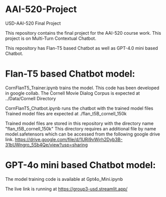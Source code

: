# AAI-520-Project
USD-AAI-520 Final Project

This repository contains the final project for the AAI-520 course work. 
This project is on Multi-Turn Contextual Chatbot. 

This repository has Flan-T5 based Chatbot as well as GPT-4.0 mini based Chatbot. 

Flan-T5 based Chatbot model:
============================
CornFlanT5_Trainer.ipynb trains the model. This code has been developed in google collab. 
The Cornell Movie Dialog Corpus is expected at ../Data/Cornell Directory

CornFlanT5_Chatbot.ipynb runs the chatbot with the trained model files
Trained model files are expected at ./flan_t5B_cornell_150k

Trained model files are stored in this repository with the directory name "flan_t5B_cornell_150k"
This directory requires an additional file by name model.safetensors which can be accessed from the following google drive link. 
https://drive.google.com/file/d/1URi9vWjrh2Dyb3B-31bUWngro_5Sb4Qe/view?usp=sharing

GPT-4o mini based Chatbot model:
================================
The model training code is available at Gpt4o_Mini.ipynb

The live link is running at https://group3-usd.streamlit.app/
